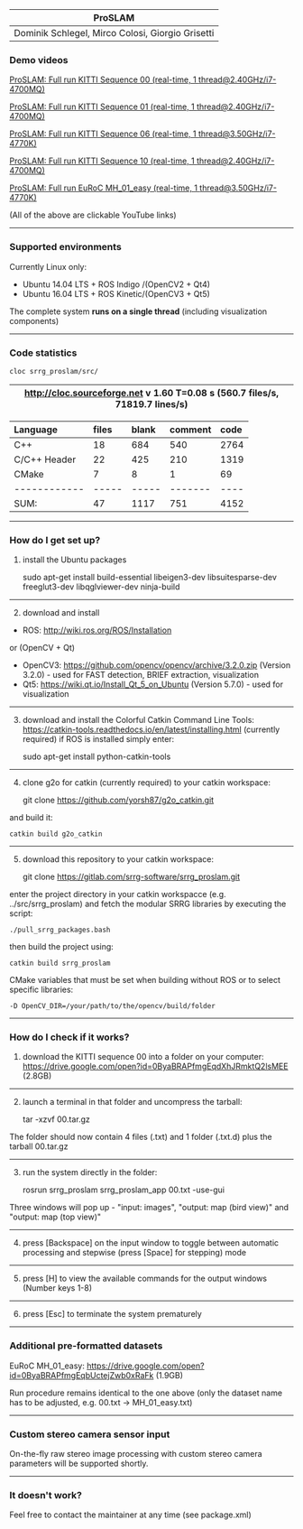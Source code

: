 | **ProSLAM** |
| :------: |
| Dominik Schlegel, Mirco Colosi, Giorgio Grisetti |

### Demo videos ###
[ProSLAM: Full run KITTI Sequence 00 (real-time, 1 thread@2.40GHz/i7-4700MQ)][kitti_00]

[ProSLAM: Full run KITTI Sequence 01 (real-time, 1 thread@2.40GHz/i7-4700MQ)][kitti_01]

[ProSLAM: Full run KITTI Sequence 06 (real-time, 1 thread@3.50GHz/i7-4770K)][kitti_06]

[ProSLAM: Full run KITTI Sequence 10 (real-time, 1 thread@2.40GHz/i7-4700MQ)][kitti_10]

[ProSLAM: Full run EuRoC MH_01_easy (real-time, 1 thread@3.50GHz/i7-4770K)][euroc_01]

(All of the above are clickable YouTube links)

[kitti_00]: https://www.youtube.com/watch?v=n_UmEpIwb9Y
[kitti_01]: https://www.youtube.com/watch?v=iGSCOEn5Nx8
[kitti_06]: https://www.youtube.com/watch?v=Bmig0ASFOY4
[kitti_10]: https://www.youtube.com/watch?v=ZW8OQ2b0tjk
[euroc_01]: https://www.youtube.com/watch?v=TctS1b1zCbY

---
### Supported environments ###
Currently Linux only:
 - Ubuntu 14.04 LTS + ROS Indigo /(OpenCV2 + Qt4)
 - Ubuntu 16.04 LTS + ROS Kinetic/(OpenCV3 + Qt5)<br/>

The complete system **runs on a single thread** (including visualization components)

---
### Code statistics ###

    cloc srrg_proslam/src/

| http://cloc.sourceforge.net v 1.60  T=0.08 s (560.7 files/s, 71819.7 lines/s) |
| :-: |


| Language     | files | blank | comment | code |
| :----------- | :---- | :---- | :------ | :--- |
| C++          | 18    | 684   | 540     | 2764 |
| C/C++ Header | 22    | 425   | 210     | 1319 |
| CMake        | 7     | 8     | 1       | 69   |
| ------------ | ----- | ----- | ------- | ---- |
| SUM:         | 47    | 1117  | 751     | 4152 |

---
### How do I get set up? ###
1) install the Ubuntu packages

    sudo apt-get install build-essential libeigen3-dev libsuitesparse-dev freeglut3-dev libqglviewer-dev ninja-build

---
2) download and install
 - ROS: http://wiki.ros.org/ROS/Installation

or (OpenCV + Qt)
 - OpenCV3: https://github.com/opencv/opencv/archive/3.2.0.zip (Version 3.2.0) - used for FAST detection, BRIEF extraction, visualization
 - Qt5: https://wiki.qt.io/Install_Qt_5_on_Ubuntu (Version 5.7.0)              - used for visualization

---
3) download and install the Colorful Catkin Command Line Tools: https://catkin-tools.readthedocs.io/en/latest/installing.html (currently required) if ROS is installed simply enter:

    sudo apt-get install python-catkin-tools

---
4) clone g2o for catkin (currently required) to your catkin workspace:

    git clone https://github.com/yorsh87/g2o_catkin.git
    
and build it:
    
    catkin build g2o_catkin

---
5) download this repository to your catkin workspace:

    git clone https://gitlab.com/srrg-software/srrg_proslam.git
    
enter the project directory in your catkin workspacce (e.g. ../src/srrg_proslam) and fetch the modular SRRG libraries by executing the script:

    ./pull_srrg_packages.bash
    
then build the project using:
    
    catkin build srrg_proslam

CMake variables that must be set when building without ROS or to select specific libraries:

    -D OpenCV_DIR=/your/path/to/the/opencv/build/folder

---
### How do I check if it works? ###

1) download the KITTI sequence 00 into a folder on your computer: https://drive.google.com/open?id=0ByaBRAPfmgEqdXhJRmktQ2lsMEE (2.8GB)

---
2) launch a terminal in that folder and uncompress the tarball:

    tar -xzvf 00.tar.gz

The folder should now contain 4 files (.txt) and 1 folder (.txt.d) plus the tarball 00.tar.gz

---
3) run the system directly in the folder:

    rosrun srrg_proslam srrg_proslam_app 00.txt -use-gui

Three windows will pop up - "input: images", "output: map (bird view)" and "output: map (top view)"

---
4) press [Backspace] on the input window to toggle between automatic processing and stepwise (press [Space] for stepping) mode

---
5) press [H] to view the available commands for the output windows (Number keys 1-8)

---
6) press [Esc] to terminate the system prematurely

---
### Additional pre-formatted datasets ###

EuRoC MH_01_easy: https://drive.google.com/open?id=0ByaBRAPfmgEqbUctejZwb0xRaFk (1.9GB)

Run procedure remains identical to the one above (only the dataset name has to be adjusted, e.g. 00.txt -> MH_01_easy.txt)

---
### Custom stereo camera sensor input ###

On-the-fly raw stereo image processing with custom stereo camera parameters will be supported shortly.

---
### It doesn't work? ###

Feel free to contact the maintainer at any time (see package.xml)
